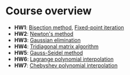 Course overview
=======
* **HW1**: [Bisection method](https://en.wikipedia.org/wiki/Bisection_method), [Fixed-point iteration](https://en.wikipedia.org/wiki/Fixed-point_iteration) 
* **HW2**: [Newton's method](https://en.wikipedia.org/wiki/Newton%27s_method)
* **HW3**: [Gaussian elimination](https://en.wikipedia.org/wiki/Gaussian_elimination)  
* **HW4**: [Tridiagonal matrix algorithm](https://en.wikipedia.org/wiki/Tridiagonal_matrix_algorithm)  
* **HW5**: [Gauss-Seidel method](https://en.wikipedia.org/wiki/Gauss%E2%80%93Seidel_method)
* **HW6**: [Lagrange polynomial interpolation](https://en.wikipedia.org/wiki/Lagrange_polynomial)
* **HW7**: [Chebyshev polynomial interpolation](https://people.sc.fsu.edu/~jburkardt/f_src/chebyshev/chebyshev.html)